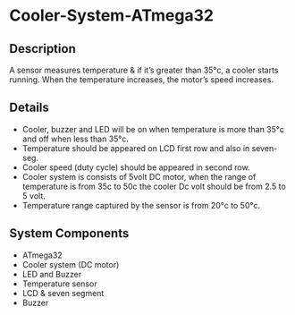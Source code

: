 # Cooler-System-ATmega32

## Description
A sensor measures temperature & if it’s greater than 35°c, a cooler starts running. When the temperature increases, the motor’s speed increases.

## Details
- Cooler, buzzer and LED will be on when temperature is more than 35°c and off when less than 35°c.
- Temperature should be appeared on LCD first row and also in seven-seg.
- Cooler speed (duty cycle) should be appeared in second row.
- Cooler system is consists of 5volt DC motor, when the range of temperature is from 35c to 50c the cooler Dc volt should be from 2.5 to 5 volt.
- Temperature range captured by the sensor is from 20°c to 50°c.

## System Components
- ATmega32
- Cooler system (DC motor)
- LED and Buzzer
- Temperature sensor
- LCD & seven segment
- Buzzer
